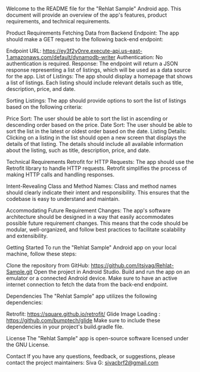 Welcome to the README file for the "Rehlat Sample" Android app. This document will provide an overview of the app's features, product requirements, and technical requirements.

Product Requirements
Fetching Data from Backend Endpoint:
The app should make a GET request to the following back-end endpoint:

Endpoint URL: https://ey3f2y0nre.execute-api.us-east-1.amazonaws.com/default/dynamodb-writer
Authentication: No authentication is required.
Response: The endpoint will return a JSON response representing a list of listings, which will be used as a data source for the app.
List of Listings:
The app should display a homepage that shows a list of listings. Each listing should include relevant details such as title, description, price, and date.

Sorting Listings:
The app should provide options to sort the list of listings based on the following criteria:

Price Sort: The user should be able to sort the list in ascending or descending order based on the price.
Date Sort: The user should be able to sort the list in the latest or oldest order based on the date.
Listing Details:
Clicking on a listing in the list should open a new screen that displays the details of that listing. The details should include all available information about the listing, such as title, description, price, and date.

Technical Requirements
Retrofit for HTTP Requests:
The app should use the Retrofit library to handle HTTP requests. Retrofit simplifies the process of making HTTP calls and handling responses.

Intent-Revealing Class and Method Names:
Class and method names should clearly indicate their intent and responsibility. This ensures that the codebase is easy to understand and maintain.

Accommodating Future Requirement Changes:
The app's software architecture should be designed in a way that easily accommodates possible future requirement changes. This means that the code should be modular, well-organized, and follow best practices to facilitate scalability and extensibility.

Getting Started
To run the "Rehlat Sample" Android app on your local machine, follow these steps:

Clone the repository from GitHub: https://github.com/itsivag/Rehlat-Sample.git
Open the project in Android Studio.
Build and run the app on an emulator or a connected Android device.
Make sure to have an active internet connection to fetch the data from the back-end endpoint.

Dependencies
The "Rehlat Sample" app utilizes the following dependencies:

Retrofit: https://square.github.io/retrofit/
Glide Image Loading : https://github.com/bumptech/glide
Make sure to include these dependencies in your project's build.gradle file.

License
The "Rehlat Sample" app is open-source software licensed under the GNU License.

Contact
If you have any questions, feedback, or suggestions, please contact the project maintainers:
Siva G: sivacbrf2@gmail.com
